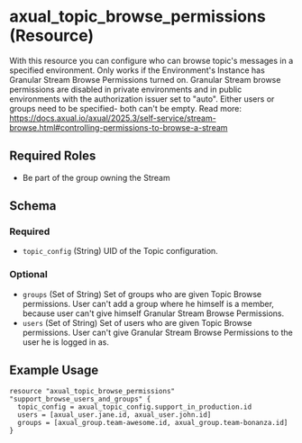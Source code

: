 # axual_topic_browse_permissions (Resource)

With this resource you can configure who can browse topic's messages in a specified environment. Only works if the Environment's Instance has Granular Stream Browse Permissions turned on. Granular Stream browse permissions are disabled in private environments and in public environments with the authorization issuer set to "auto". Either users or groups need to be specified- both can't be empty. Read more: https://docs.axual.io/axual/2025.3/self-service/stream-browse.html#controlling-permissions-to-browse-a-stream

## Required Roles
- Be part of the group owning the Stream

<!-- schema generated by tfplugindocs -->
## Schema

### Required

- `topic_config` (String) UID of the Topic configuration.

### Optional

- `groups` (Set of String) Set of groups who are given Topic Browse permissions. User can't add a group where he himself is a member, because user can't give himself Granular Stream Browse Permissions.
- `users` (Set of String) Set of users who are given Topic Browse permissions. User can't give Granular Stream Browse Permissions to the user he is logged in as.

## Example Usage

```hcl
resource "axual_topic_browse_permissions" "support_browse_users_and_groups" {
  topic_config = axual_topic_config.support_in_production.id
  users = [axual_user.jane.id, axual_user.john.id]
  groups = [axual_group.team-awesome.id, axual_group.team-bonanza.id]
}
```